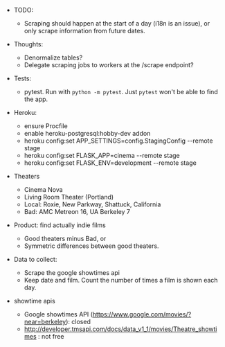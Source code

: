 - TODO:
    + Scraping should happen at the start of a day (i18n is an issue), or only scrape information from future dates.

- Thoughts:
    + Denormalize tables?
    + Delegate scraping jobs to workers at the /scrape endpoint?

- Tests:
    + pytest. Run with `python -m pytest`.
        Just `pytest` won't be able to find the app.

- Heroku:
    + ensure Procfile
    + enable heroku-postgresql:hobby-dev addon
    + heroku config:set APP_SETTINGS=config.StagingConfig --remote stage
    + heroku config:set FLASK_APP=cinema --remote stage
    + heroku config:set FLASK_ENV=development --remote stage

- Theaters
    + Cinema Nova
    + Living Room Theater (Portland)
    + Local: Roxie, New Parkway, Shattuck, California
    + Bad: AMC Metreon 16, UA Berkeley 7
- Product: find actually indie films
    + Good theaters minus Bad, or 
    + Symmetric differences between good theaters.
- Data to collect:
    + Scrape the google showtimes api 
    + Keep date and film. Count the number of times a film is shown each day.
- showtime apis
    + Google showtimes API (https://www.google.com/movies/?near=berkeley): closed
    + http://developer.tmsapi.com/docs/data_v1_1/movies/Theatre_showtimes : not free
